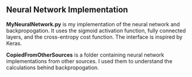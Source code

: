 ## Neural Network Implementation

**MyNeuralNetwork.py** is my implementation of the neural network and backpropogation. It uses the sigmoid activation function, fully connected layers, and the cross-entropy cost function. The interface is inspired by Keras.

**CopiedFromOtherSources** is a folder containing neural network implementations from other sources. I used them to understand the calculations behind backpropogation.
